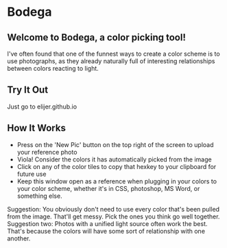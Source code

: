 # Bodega
## Welcome to Bodega, a color picking tool!
I've often found that one of the funnest ways to create a color scheme is to use photographs, as they already naturally full of interesting relationships between colors reacting to light.

## Try It Out
Just go to elijer.github.io

## How It Works
* Press on the 'New Pic' button on the top right of the screen to upload your reference photo
* Viola! Consider the colors it has automatically picked from the image
* Click on any of the color tiles to copy that hexkey to your clipboard for future use
* Keep this window open as a reference when plugging in your colors to your color scheme, whether it's in CSS, photoshop, MS Word, or something else.

Suggestion: You obviously don't need to use every color that's been pulled from the image. That'll get messy. Pick the ones you think go well together.
Suggestion two: Photos with a unified light source often work the best. That's because the colors will have some sort of relationship with one another.
